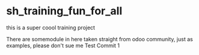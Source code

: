# sh_training_fun_for_all
this is a super coool training project 

There are somemodule in here taken straight from odoo community, just as examples, please don't sue me
Test Commit 1
